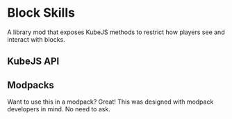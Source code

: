# Block Skills

A library mod that exposes KubeJS methods to restrict how players see and interact with blocks.

## KubeJS API

## Modpacks

Want to use this in a modpack? Great! This was designed with modpack developers in mind. No need to ask.
